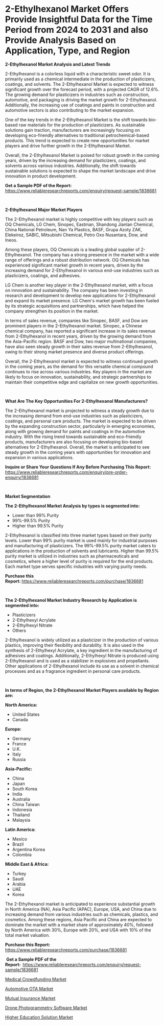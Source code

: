 <p><h1>2-Ethylhexanol Market Offers Provide Insightful Data for the Time Period from 2024 to 2031 and also Provide Analysis Based on Application, Type, and Region</h1></p><p><strong>2-Ethylhexanol Market Analysis and Latest Trends</strong></p>
<p><p>2-Ethylhexanol is a colorless liquid with a characteristic sweet odor. It is primarily used as a chemical intermediate in the production of plasticizers, coatings, and solvents. The 2-Ethylhexanol Market is expected to witness significant growth over the forecast period, with a projected CAGR of 12.6%. The growing demand for plasticizers in industries such as construction, automotive, and packaging is driving the market growth for 2-Ethylhexanol. Additionally, the increasing use of coatings and paints in construction and automotive sectors is also contributing to the market expansion.</p><p>One of the key trends in the 2-Ethylhexanol Market is the shift towards bio-based raw materials for the production of plasticizers. As sustainable solutions gain traction, manufacturers are increasingly focusing on developing eco-friendly alternatives to traditional petrochemical-based products. This trend is expected to create new opportunities for market players and drive further growth in the 2-Ethylhexanol Market.</p><p>Overall, the 2-Ethylhexanol Market is poised for robust growth in the coming years, driven by the increasing demand for plasticizers, coatings, and solvents across various industries. Additionally, the shift towards sustainable solutions is expected to shape the market landscape and drive innovation in product development.</p></p>
<p><strong>Get a Sample PDF of the Report:&nbsp;</strong> <a href="https://www.reliableresearchreports.com/enquiry/request-sample/1836681">https://www.reliableresearchreports.com/enquiry/request-sample/1836681</a></p>
<p>&nbsp;</p>
<p><strong>2-Ethylhexanol Major Market Players</strong></p>
<p><p>The 2-Ethylhexanol market is highly competitive with key players such as OQ Chemicals, LG Chem, Sinopec, Eastman, Shandong Jianlan Chemical, China National Petroleum, Nan Ya Plastics, BASF, Grupa Azoty ZAK, Elekeiroz, SABIC, Mitsubishi Chemical, Petro Oxo Nusantara, Dow, and Ineos.</p><p>Among these players, OQ Chemicals is a leading global supplier of 2-Ethylhexanol. The company has a strong presence in the market with a wide range of offerings and a robust distribution network. OQ Chemicals has experienced significant market growth in recent years, driven by the increasing demand for 2-Ethylhexanol in various end-use industries such as plasticizers, coatings, and adhesives.</p><p>LG Chem is another key player in the 2-Ethylhexanol market, with a focus on innovation and sustainability. The company has been investing in research and development to develop new applications for 2-Ethylhexanol and expand its market presence. LG Chem's market growth has been fueled by its strategic acquisitions and partnerships, which have helped the company strengthen its position in the market.</p><p>In terms of sales revenue, companies like Sinopec, BASF, and Dow are prominent players in the 2-Ethylhexanol market. Sinopec, a Chinese chemical company, has reported a significant increase in its sales revenue from 2-Ethylhexanol in recent years, driven by the growing demand from the Asia-Pacific region. BASF and Dow, two major multinational companies, have also seen steady growth in their sales revenue from 2-Ethylhexanol, owing to their strong market presence and diverse product offerings.</p><p>Overall, the 2-Ethylhexanol market is expected to witness continued growth in the coming years, as the demand for this versatile chemical compound continues to rise across various industries. Key players in the market are likely to focus on innovation, sustainability, and strategic partnerships to maintain their competitive edge and capitalize on new growth opportunities.</p></p>
<p>&nbsp;</p>
<p><strong>What Are The Key Opportunities For 2-Ethylhexanol Manufacturers?</strong></p>
<p><p>The 2-Ethylhexanol market is projected to witness a steady growth due to the increasing demand from end-use industries such as plasticizers, coatings, and personal care products. The market is expected to be driven by the expanding construction sector, particularly in emerging economies, along with growing demand for paints and coatings in the automotive industry. With the rising trend towards sustainable and eco-friendly products, manufacturers are also focusing on developing bio-based alternatives for 2-Ethylhexanol. Overall, the market is anticipated to see steady growth in the coming years with opportunities for innovation and expansion in various applications.</p></p>
<p><strong>Inquire or Share Your Questions If Any Before Purchasing This Report:</strong> <a href="https://www.reliableresearchreports.com/enquiry/pre-order-enquiry/1836681">https://www.reliableresearchreports.com/enquiry/pre-order-enquiry/1836681</a></p>
<p>&nbsp;</p>
<p><strong>Market Segmentation</strong></p>
<p><strong>The 2-Ethylhexanol Market Analysis by types is segmented into:</strong></p>
<p><ul><li>Lower than 99% Purity</li><li>99%-99.5% Purity</li><li>Higher than 99.5% Purity</li></ul></p>
<p><p>2-Ethylhexanol is classified into three market types based on their purity levels. Lower than 99% purity market is used mainly for industrial purposes and manufacturing of plasticizers. The 99%-99.5% purity market caters to applications in the production of solvents and lubricants. Higher than 99.5% purity market is utilized in industries such as pharmaceuticals and cosmetics, where a higher level of purity is required for the end products. Each market type serves specific industries with varying purity needs.</p></p>
<p><strong>Purchase this Report:&nbsp;</strong><a href="https://www.reliableresearchreports.com/purchase/1836681">https://www.reliableresearchreports.com/purchase/1836681</a></p>
<p>&nbsp;</p>
<p><strong>The 2-Ethylhexanol Market Industry Research by Application is segmented into:</strong></p>
<p><ul><li>Plasticizers</li><li>2-Ethylhexyl Acrylate</li><li>2-Ethylhexyl Nitrate</li><li>Others</li></ul></p>
<p><p>2-Ethylhexanol is widely utilized as a plasticizer in the production of various plastics, improving their flexibility and durability. It is also used in the synthesis of 2-Ethylhexyl Acrylate, a key ingredient in the manufacturing of adhesives and coatings. Additionally, 2-Ethylhexyl Nitrate is produced using 2-Ethylhexanol and is used as a stabilizer in explosives and propellants. Other applications of 2-Ethylhexanol include its use as a solvent in chemical processes and as a fragrance ingredient in personal care products.</p></p>
<p>&nbsp;</p>
<p><strong>In terms of Region, the 2-Ethylhexanol Market Players available by Region are:</strong></p>
<p>
    <p> <strong> North America: </strong>
        <ul>
            <li>United States</li>
            <li>Canada</li>
        </ul>
        </p> 
    <p> <strong> Europe: </strong>
        <ul>
            <li>Germany</li>
            <li>France</li>
            <li>U.K.</li>
            <li>Italy</li>
            <li>Russia</li>
        </ul>
        </p> 
    <p> <strong> Asia-Pacific: </strong>
        <ul>
            <li>China</li>
            <li>Japan</li>
            <li>South Korea</li>
            <li>India</li>
            <li>Australia</li>
            <li>China Taiwan</li>
            <li>Indonesia</li>
            <li>Thailand</li>
            <li>Malaysia</li>
        </ul>
        </p> 
    <p> <strong> Latin America: </strong>
        <ul>
            <li>Mexico</li>
            <li>Brazil</li>
            <li>Argentina Korea</li>
            <li>Colombia</li>
        </ul>
        </p> 
    <p> <strong> Middle East & Africa: </strong>
        <ul>
            <li>Turkey</li>
            <li>Saudi</li>
            <li>Arabia</li>
            <li>UAE</li>
            <li>Korea</li>
        </ul>
    </p>
    </p>
<p><p>The 2-Ethylhexanol market is anticipated to experience substantial growth in North America (NA), Asia Pacific (APAC), Europe, USA, and China due to increasing demand from various industries such as chemicals, plastics, and cosmetics. Among these regions, Asia Pacific and China are expected to dominate the market with a market share of approximately 40%, followed by North America with 30%, Europe with 20%, and USA with 10% of the total market valuation.</p></p>
<p><strong>Purchase this Report: </strong><a href="https://www.reliableresearchreports.com/purchase/1836681">https://www.reliableresearchreports.com/purchase/1836681</a></p>
<p>&nbsp;<strong>Get a Sample PDF of the Report:&nbsp;&nbsp;</strong><a href="https://www.reliableresearchreports.com/enquiry/request-sample/1836681">https://www.reliableresearchreports.com/enquiry/request-sample/1836681</a></p>
<p><strong></strong></p>
<p><p><a href="https://medium.com/@catherinemartinez15/medical-crowdfunding-market-trends-forecast-and-competitive-analysis-to-2031-6fff0b4ac45d">Medical Crowdfunding Market</a></p><p><a href="https://medium.com/@loririce03/automotive-ota-market-analysis-its-cagr-market-segmentation-and-global-industry-overview-d36e2ee68446">Automotive OTA Market</a></p><p><a href="https://medium.com/@catherinemartinez15/mutual-insurance-nbsp-market-focuses-on-market-share-size-and-projected-forecast-till-2031-b9480f76f735">Mutual Insurance Market</a></p><p><a href="https://medium.com/@kcekkboop72786/drone-photogrammetry-software-market-analysis-its-cagr-market-segmentation-and-global-industry-4d8da9b825a4">Drone Photogrammetry Software Market</a></p><p><a href="https://medium.com/@kcekkboop72786/higher-education-solution-market-size-market-outlook-and-market-forecast-2024-to-2031-c7429487688b">Higher Education Solution Market</a></p></p>
